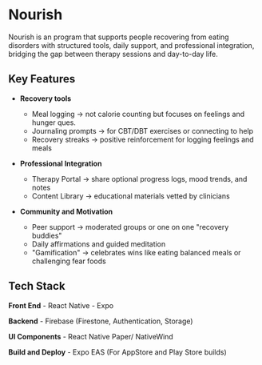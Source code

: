 # Nourish

Nourish is an program that supports people recovering from eating disorders with structured tools, daily support, and professional integration, bridging the gap between therapy sessions and day-to-day life.

## Key Features
- **Recovery tools**
    * Meal logging -> not calorie counting but focuses on feelings and hunger ques.
    * Journaling prompts -> for CBT/DBT exercises or connecting to help
    * Recovery streaks -> positive reinforcement for logging feelings and meals

- **Professional Integration**
    * Therapy Portal -> share optional progress logs, mood trends, and notes
    * Content Library -> educational materials vetted by clinicians

- **Community and Motivation**
    * Peer support -> moderated groups or one on one "recovery buddies"
    * Daily affirmations and guided meditation
    * "Gamification" -> celebrates wins like eating balanced meals or challenging fear foods

## Tech Stack
**Front End**
    - React Native
    - Expo

**Backend**
    - Firebase (Firestone, Authentication, Storage)

**UI Components**
    - React Native Paper/ NativeWind
    
**Build and Deploy**
    - Expo EAS (For AppStore and Play Store builds)